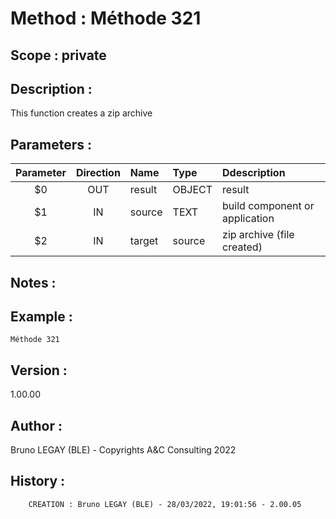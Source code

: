 ﻿# **Method :** Méthode 321## **Scope :** private## **Description :** This function creates a zip archive## **Parameters :** | Parameter | Direction | Name | Type | Ddescription | |:----:|:----:|:----|:----|:----| | $0 | OUT | result | OBJECT | result | | $1 | IN | source | TEXT | build component or application | | $2 | IN | target | source | zip archive (file created) | ## **Notes :** ## **Example :** ```Méthode 321```## **Version :** 1.00.00## **Author :** Bruno LEGAY (BLE) - Copyrights A&C Consulting 2022## **History :**          CREATION : Bruno LEGAY (BLE) - 28/03/2022, 19:01:56 - 2.00.05